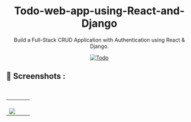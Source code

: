 #

<p align="center">
  <h1 align="center">
    Todo-web-app-using-React-and-Django
  </h1>
<p align="center">Build a Full-Stack CRUD Application with  Authentication using React &amp; Django.</p>
</p>

<div align="center">

<a href="https://todo.mbmishu.com/">![Todo](https://img.shields.io/badge/Todo-Live-9cf?style=for-the-badge)</a>

</div>

## 📸 Screenshots :

<table width="100%"> 
<tr>
<td width="50%">
&nbsp; 
<br>

<img src="https://mbmishu.github.io/Duburi-Frontend/asssets/img/home.png">

</td>
</tr>
<tr>
&nbsp; 
<br>
</tr>
</table>
